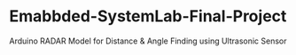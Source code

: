 # Emabbded-SystemLab-Final-Project
Arduino RADAR Model for Distance &amp; Angle Finding using Ultrasonic Sensor
